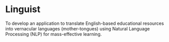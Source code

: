 # Linguist
To develop an application to translate English-based educational resources into vernacular languages (mother-tongues) using Natural Language Processing (NLP) for mass-effective learning.
